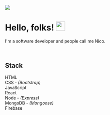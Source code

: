 <img src="https://i.ibb.co/rmDTkB9/github-banner.png">

# Hello, folks! <img src="https://raw.githubusercontent.com/MartinHeinz/MartinHeinz/master/wave.gif" width="30px">

I'm a software developer and people call me Nico.

<br />

## Stack

HTML <br/>
CSS - <i>(Bootstrap)</i> <br/>
JavaScript <br/>
React <br/>
Node - <i>(Express)</i> <br />
MongoDB - <i>(Mongoose)</i> <br/>
Firebase
